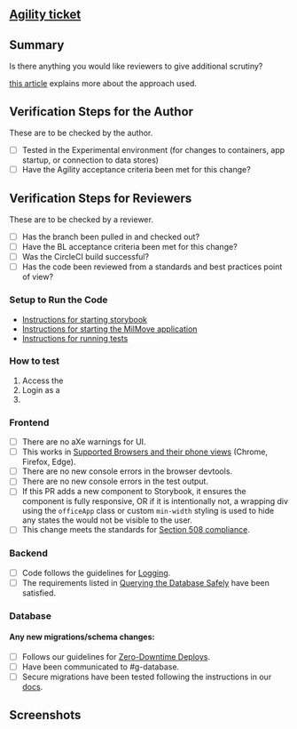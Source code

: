 ## [Agility ticket](tbd)

## Summary

Is there anything you would like reviewers to give additional scrutiny?

[this article](tbd) explains more about the approach used.

## Verification Steps for the Author

These are to be checked by the author.

- [ ] Tested in the Experimental environment (for changes to containers, app startup, or connection to data stores)
- [ ] Have the Agility acceptance criteria been met for this change?

## Verification Steps for Reviewers

These are to be checked by a reviewer.

- [ ] Has the branch been pulled in and checked out?
- [ ] Have the BL acceptance criteria been met for this change?
- [ ] Was the CircleCI build successful?
- [ ] Has the code been reviewed from a standards and best practices point of view?

### Setup to Run the Code

- [Instructions for starting storybook](https://transcom.github.io/mymove-docs/docs/frontend/setup/storybook)
- [Instructions for starting the MilMove application](https://transcom.github.io/mymove-docs/docs/getting-started/application-setup/)
- [Instructions for running tests](https://transcom.github.io/mymove-docs/docs/getting-started/development/testing)

### How to test

1. Access the
2. Login as a
3.

### Frontend

- [ ] There are no aXe warnings for UI.
- [ ] This works in [Supported Browsers and their phone views](https://transcom.github.io/mymove-docs/docs/adrs/Browser-Support/#minimum-browser-requirements) (Chrome, Firefox, Edge).
- [ ] There are no new console errors in the browser devtools.
- [ ] There are no new console errors in the test output.
- [ ] If this PR adds a new component to Storybook, it ensures the component is fully responsive, OR if it is intentionally not, a wrapping div using the `officeApp` class or custom `min-width` styling is used to hide any states the would not be visible to the user.
- [ ] This change meets the standards for [Section 508 compliance](https://www.ssa.gov/accessibility/andi/help/install.html).

### Backend

- [ ] Code follows the guidelines for [Logging](https://transcom.github.io/mymove-docs/docs/getting-started/development/logging).
- [ ] The requirements listed in [Querying the Database Safely](https://transcom.github.io/mymove-docs/docs/backend/guides/golang-guide#querying-the-database-safely) have been satisfied.

### Database

#### Any new migrations/schema changes:

- [ ] Follows our guidelines for [Zero-Downtime Deploys](https://transcom.github.io/mymove-docs/docs/backend/setup/database-migrations#zero-downtime-migrations).
- [ ] Have been communicated to #g-database.
- [ ] Secure migrations have been tested following the instructions in our [docs](https://transcom.github.io/mymove-docs/docs/backend/setup/database-migrations#secure-migrations).

## Screenshots
